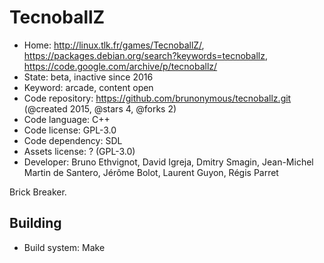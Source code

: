 # TecnoballZ

- Home: http://linux.tlk.fr/games/TecnoballZ/, https://packages.debian.org/search?keywords=tecnoballz, https://code.google.com/archive/p/tecnoballz/
- State: beta, inactive since 2016
- Keyword: arcade, content open
- Code repository: https://github.com/brunonymous/tecnoballz.git (@created 2015, @stars 4, @forks 2)
- Code language: C++
- Code license: GPL-3.0
- Code dependency: SDL
- Assets license: ? (GPL-3.0)
- Developer: Bruno Ethvignot, David Igreja, Dmitry Smagin, Jean-Michel Martin de Santero, Jérôme Bolot, Laurent Guyon, Régis Parret

Brick Breaker.

## Building

- Build system: Make
